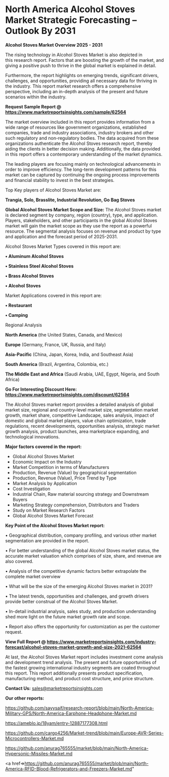  # North America Alcohol Stoves Market Strategic Forecasting – Outlook By 2031

<Strong> Alcohol Stoves Market Overview 2025 - 2031</strong>

The rising technology in Alcohol Stoves Market is also depicted in this research report. Factors that are boosting the growth of the market, and giving a positive push to thrive in the global market is explained in detail.

Furthermore, the report highlights on emerging trends, significant drivers, challenges, and opportunities, providing all necessary data for thriving in the industry. This report market research offers a comprehensive perspective, including an in-depth analysis of the present and future scenarios within the industry.

<strong>Request Sample Report @ <a href=https://www.marketreportsinsights.com/sample/62564>https://www.marketreportsinsights.com/sample/62564</a></strong>

The market overview included in this report provides information from a wide range of resources like government organizations, established companies, trade and industry associations, industry brokers and other such regulatory and non-regulatory bodies. The data acquired from these organizations authenticate the Alcohol Stoves research report, thereby aiding the clients in better decision making. Additionally, the data provided in this report offers a contemporary understanding of the market dynamics.

The leading players are focusing mainly on technological advancements in order to improve efficiency. The long-term development patterns for this market can be captured by continuing the ongoing process improvements and financial stability to invest in the best strategies.

Top Key players of Alcohol Stoves Market are:

<strong>Trangia, Solo, Brasslite, Industrial Revolution, Go Bag Stoves</strong>

<strong><b>Global Alcohol Stoves Market Scope and Size:</b></strong>
The Alcohol Stoves market is declared segment by company, region (country), type, and application. Players, stakeholders, and other participants in the global Alcohol Stoves market will gain the market scope as they use the report as a powerful resource. The segmental analysis focuses on revenue and product by type and application and the forecast period of 2025-2031.

Alcohol Stoves Market Types covered in this report are:

<strong>• Aluminum Alcohol Stoves

• Stainless Steel Alcohol Stoves

• Brass Alcohol Stoves

• Alcohol Stoves</strong>

Market Applications covered in this report are:

<strong>• Restaurant

• Camping</strong> 

Regional Analysis

<strong>North America</strong> (the United States, Canada, and Mexico)

<strong>Europe</strong> (Germany, France, UK, Russia, and Italy)

<strong>Asia-Pacific</strong> (China, Japan, Korea, India, and Southeast Asia)

<strong>South America</strong> (Brazil, Argentina, Colombia, etc.)

<strong>The Middle East and Africa</strong> (Saudi Arabia, UAE, Egypt, Nigeria, and South Africa)

<strong>Go For Interesting Discount Here: <a href=https://www.marketreportsinsights.com/discount/62564>https://www.marketreportsinsights.com/discount/62564</a></strong>

The Alcohol Stoves market report provides a detailed analysis of global market size, regional and country-level market size, segmentation market growth, market share, competitive Landscape, sales analysis, impact of domestic and global market players, value chain optimization, trade regulations, recent developments, opportunities analysis, strategic market growth analysis, product launches, area marketplace expanding, and technological innovations.

<strong><b>Major factors covered in the report:</b></strong>
<ul>
  <li>Global Alcohol Stoves Market </li>
  <li>Economic Impact on the Industry</li>
  <li>Market Competition in terms of Manufacturers</li>
  <li>Production, Revenue (Value) by geographical segmentation</li>
  <li>Production, Revenue (Value), Price Trend by Type</li>
  <li>Market Analysis by Application</li>
  <li>Cost Investigation</li>
  <li>Industrial Chain, Raw material sourcing strategy and Downstream Buyers</li>
  <li>Marketing Strategy comprehension, Distributors and Traders</li>
  <li>Study on Market Research Factors</li>
  <li>Global Alcohol Stoves Market Forecast</li>
</ul>

<strong><b>Key Point of the Alcohol Stoves Market report:</b></strong>

• Geographical distribution, company profiling, and various other market segmentation are provided in the report.

• For better understanding of the global Alcohol Stoves market status, the accurate market valuation which comprises of size, share, and revenue are also covered.

• Analysis of the competitive dynamic factors better extrapolate the complete market overview

• What will be the size of the emerging Alcohol Stoves market in 2031?

• The latest trends, opportunities and challenges, and growth drivers provide better construal of the Alcohol Stoves Market.

• In-detail industrial analysis, sales study, and production understanding shed more light on the future market growth rate and scope.

• Report also offers the opportunity for customization as per the customer request.

<strong><b>View Full Report @ <a href=https://www.marketreportsinsights.com/industry-forecast/alcohol-stoves-market-growth-and-size-2021-62564>https://www.marketreportsinsights.com/industry-forecast/alcohol-stoves-market-growth-and-size-2021-62564</a></b></strong>


At last, the Alcohol Stoves Market report includes investment come analysis and development trend analysis. The present and future opportunities of the fastest growing international industry segments are coated throughout this report. This report additionally presents product specification, manufacturing method, and product cost structure, and price structure.

<strong>Contact Us:</strong>
sales@marketreportsinsights.com

<strong>Our other reports:</strong>

<a href=https://github.com/sayysaif/research-report/blob/main/North-America-Military-GPS/North-America-Earphone-Headphone-Market.md>https://github.com/sayysaif/research-report/blob/main/North-America-Military-GPS/North-America-Earphone-Headphone-Market.md</a>

<a href=https://ameblo.jp/18yam/entry-12887177308.html>https://ameblo.jp/18yam/entry-12887177308.html</a>

<a href=https://github.com/cargo4256/Market-trend/blob/main/Europe-AVR-Series-Microcontrollers-Market.md>https://github.com/cargo4256/Market-trend/blob/main/Europe-AVR-Series-Microcontrollers-Market.md</a>

<a href=https://github.com/anurag765555/market/blob/main/North-America-Hypersonic-Missiles-Market.md>https://github.com/anurag765555/market/blob/main/North-America-Hypersonic-Missiles-Market.md</a>

<a href=>https://github.com/anurag765555/market/blob/main/North-America-RFID-Blood-Refrigerators-and-Freezers-Market.md</a>"
